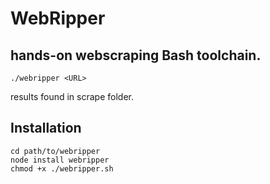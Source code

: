 # WebRipper
## hands-on webscraping Bash toolchain.
```
./webripper <URL>
```
results found in scrape folder.

## Installation
```
cd path/to/webripper
node install webripper
chmod +x ./webripper.sh
```
